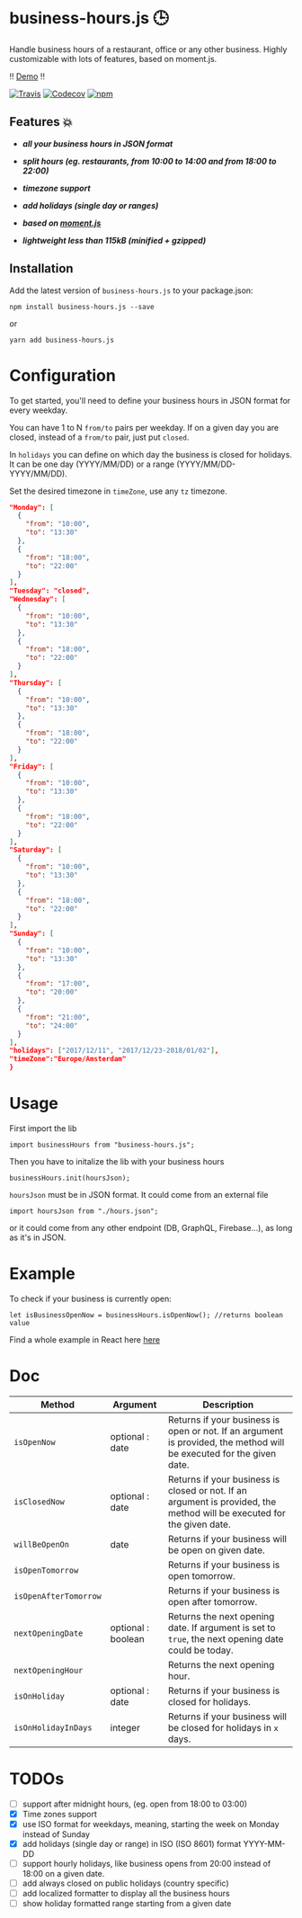 # business-hours.js :clock3:

Handle business hours of a restaurant, office or any other business. Highly customizable with lots of features, based on moment.js.

:bangbang: [Demo](https://codesandbox.io/s/github/littletower/business-hours.js/tree/master/example) :bangbang:


[![Travis](https://img.shields.io/travis/littletower/business-hours.js.svg?style=flat-square)]()
[![Codecov](https://img.shields.io/codecov/c/github/littletower/business-hours.js.svg?style=flat-square)]()
[![npm](https://img.shields.io/npm/v/business-hours.js.svg?style=flat-square)]()

## Features :boom:

- ***all your business hours in JSON format***

- ***split hours (eg. restaurants, from 10:00 to 14:00 and from 18:00 to 22:00)***

- ***timezone support***

- ***add holidays (single day or ranges)***

- ***based on [moment.js](https://momentjs.com/)***

- ***lightweight less than 115kB (minified + gzipped)***



## Installation

Add the latest version of `business-hours.js` to your package.json:
```
npm install business-hours.js --save
```
or
```
yarn add business-hours.js
```

# Configuration

To get started, you'll need to define your business hours in JSON format for every weekday.

You can have 1 to N `from/to` pairs per weekday. If on a given day you are closed, instead of a `from/to` pair, just put `closed`.

In `holidays` you can define on which day the business is closed for holidays. It can be one day (YYYY/MM/DD) or a range (YYYY/MM/DD-YYYY/MM/DD).

Set the desired timezone in `timeZone`, use any `tz` timezone.

```json
"Monday": [
  {
    "from": "10:00",
    "to": "13:30"
  },
  {
    "from": "18:00",
    "to": "22:00"
  }
],
"Tuesday": "closed",
"Wednesday": [
  {
    "from": "10:00",
    "to": "13:30"
  },
  {
    "from": "18:00",
    "to": "22:00"
  }
],
"Thursday": [
  {
    "from": "10:00",
    "to": "13:30"
  },
  {
    "from": "18:00",
    "to": "22:00"
  }
],
"Friday": [
  {
    "from": "10:00",
    "to": "13:30"
  },
  {
    "from": "18:00",
    "to": "22:00"
  }
],
"Saturday": [
  {
    "from": "10:00",
    "to": "13:30"
  },
  {
    "from": "18:00",
    "to": "22:00"
  }
],
"Sunday": [
  {
    "from": "10:00",
    "to": "13:30"
  },
  {
    "from": "17:00",
    "to": "20:00"
  },
  {
    "from": "21:00",
    "to": "24:00"
  }
],
"holidays": ["2017/12/11", "2017/12/23-2018/01/02"],
"timeZone":"Europe/Amsterdam"
}
```

# Usage

First import the lib
```
import businessHours from "business-hours.js";
```
Then you have to initalize the lib with your business hours
```
businessHours.init(hoursJson);
```
`hoursJson` must be in JSON format. It could come from an external file
```
import hoursJson from "./hours.json";
```
or it could come from any other endpoint (DB, GraphQL, Firebase...), as long as it's in JSON.

# Example
To check if your business is currently open:
```
let isBusinessOpenNow = businessHours.isOpenNow(); //returns boolean value
```

Find a whole example in React here [here](example/)

# Doc

Method | Argument | Description
------ | -------- | -----------
`isOpenNow` | optional : date | Returns if your business is open or not. If an argument is provided, the method will be executed for the given date.
`isClosedNow` | optional : date | Returns if your business is closed or not. If an argument is provided, the method will be executed for the given date.
`willBeOpenOn` | date | Returns if your business will be open on given date.
`isOpenTomorrow` |  | Returns if your business is open tomorrow.
`isOpenAfterTomorrow` |  | Returns if your business is open after tomorrow.
`nextOpeningDate` | optional : boolean | Returns the next opening date. If argument is set to `true`, the next opening date could be today.
`nextOpeningHour` |  | Returns the next opening hour.
`isOnHoliday` | optional : date | Returns if your business is closed for holidays.
`isOnHolidayInDays` | integer | Returns if your business will be closed for holidays in `x` days.


# TODOs
- [ ] support after midnight hours, (eg. open from 18:00 to 03:00)
- [x] Time zones support
- [x] use ISO format for weekdays, meaning, starting the week on Monday instead of Sunday
- [x] add holidays (single day or range) in ISO (ISO 8601) format YYYY-MM-DD
- [ ] support hourly holidays, like business opens from 20:00 instead of 18:00 on a given date.
- [ ] add always closed on public holidays (country specific)
- [ ] add localized formatter to display all the business hours
- [ ] show holiday formatted range starting from a given date
